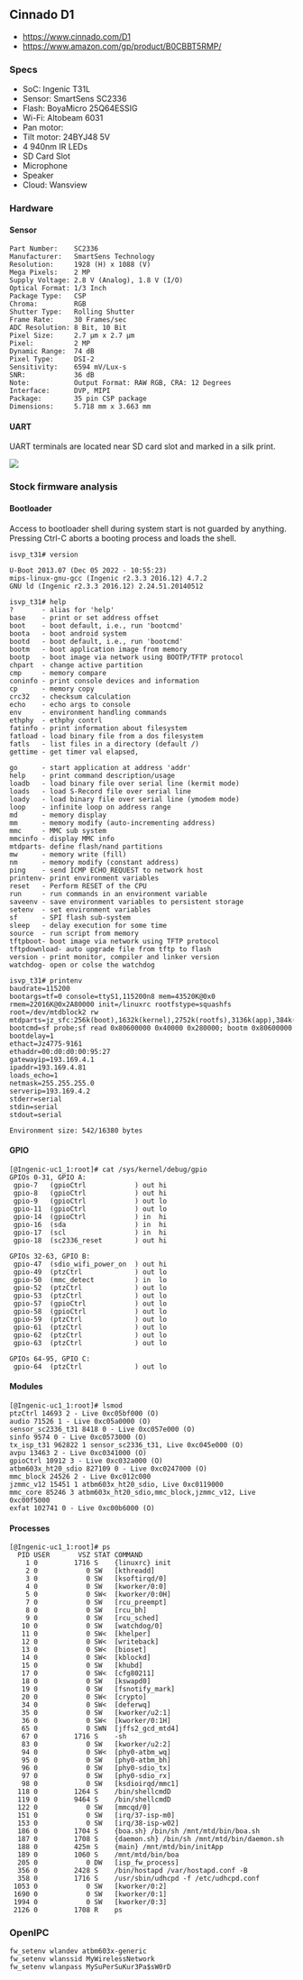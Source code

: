 Cinnado D1
----------
- https://www.cinnado.com/D1
- https://www.amazon.com/gp/product/B0CBBT5RMP/

### Specs

- SoC: Ingenic T31L
- Sensor: SmartSens SC2336
- Flash: BoyaMicro 25Q64ESSIG
- Wi-Fi: Altobeam 6031
- Pan motor: 
- Tilt motor: 24BYJ48 5V
- 4 940nm IR LEDs
- SD Card Slot
- Microphone
- Speaker
- Cloud: Wansview

### Hardware

#### Sensor

    Part Number:    SC2336
    Manufacturer:   SmartSens Technology
    Resolution:     1928 (H) x 1088 (V)
    Mega Pixels:    2 MP
    Supply Voltage: 2.8 V (Analog), 1.8 V (I/O)
    Optical Format: 1/3 Inch
    Package Type:   CSP
    Chroma:         RGB
    Shutter Type:   Rolling Shutter
    Frame Rate:     30 Frames/sec
    ADC Resolution: 8 Bit, 10 Bit
    Pixel Size:     2.7 µm x 2.7 µm
    Pixel:          2 MP
    Dynamic Range:  74 dB
    Pixel Type:     DSI-2
    Sensitivity:    6594 mV/Lux-s
    SNR:            36 dB
    Note:           Output Format: RAW RGB, CRA: 12 Degrees
    Interface:      DVP, MIPI
    Package:        35 pin CSP package
    Dimensions:     5.718 mm x 3.663 mm

#### UART 

UART terminals are located near SD card slot and marked in a silk print.

![](pix)


### Stock firmware analysis

#### Bootloader

Access to bootloader shell during system start is not guarded by anything.
Pressing Ctrl-C aborts a booting process and loads the shell.

```
isvp_t31# version

U-Boot 2013.07 (Dec 05 2022 - 10:55:23)
mips-linux-gnu-gcc (Ingenic r2.3.3 2016.12) 4.7.2
GNU ld (Ingenic r2.3.3 2016.12) 2.24.51.20140512

isvp_t31# help
?       - alias for 'help'
base    - print or set address offset
boot    - boot default, i.e., run 'bootcmd'
boota   - boot android system
bootd   - boot default, i.e., run 'bootcmd'
bootm   - boot application image from memory
bootp   - boot image via network using BOOTP/TFTP protocol
chpart  - change active partition
cmp     - memory compare
coninfo - print console devices and information
cp      - memory copy
crc32   - checksum calculation
echo    - echo args to console
env     - environment handling commands
ethphy  - ethphy contrl
fatinfo - print information about filesystem
fatload - load binary file from a dos filesystem
fatls   - list files in a directory (default /)
gettime - get timer val elapsed,

go      - start application at address 'addr'
help    - print command description/usage
loadb   - load binary file over serial line (kermit mode)
loads   - load S-Record file over serial line
loady   - load binary file over serial line (ymodem mode)
loop    - infinite loop on address range
md      - memory display
mm      - memory modify (auto-incrementing address)
mmc     - MMC sub system
mmcinfo - display MMC info
mtdparts- define flash/nand partitions
mw      - memory write (fill)
nm      - memory modify (constant address)
ping    - send ICMP ECHO_REQUEST to network host
printenv- print environment variables
reset   - Perform RESET of the CPU
run     - run commands in an environment variable
saveenv - save environment variables to persistent storage
setenv  - set environment variables
sf      - SPI flash sub-system
sleep   - delay execution for some time
source  - run script from memory
tftpboot- boot image via network using TFTP protocol
tftpdownload- auto upgrade file from tftp to flash
version - print monitor, compiler and linker version
watchdog- open or colse the watchdog

isvp_t31# printenv
baudrate=115200
bootargs=tf=0 console=ttyS1,115200n8 mem=43520K@0x0 rmem=22016K@0x2A80000 init=/linuxrc rootfstype=squashfs root=/dev/mtdblock2 rw mtdparts=jz_sfc:256k(boot),1632k(kernel),2752k(rootfs),3136k(app),384k(syscfg),32k(flag),8M@0(all)
bootcmd=sf probe;sf read 0x80600000 0x40000 0x280000; bootm 0x80600000
bootdelay=1
ethact=Jz4775-9161
ethaddr=00:d0:d0:00:95:27
gatewayip=193.169.4.1
ipaddr=193.169.4.81
loads_echo=1
netmask=255.255.255.0
serverip=193.169.4.2
stderr=serial
stdin=serial
stdout=serial

Environment size: 542/16380 bytes
```

#### GPIO

```
[@Ingenic-uc1_1:root]# cat /sys/kernel/debug/gpio
GPIOs 0-31, GPIO A:
 gpio-7   (gpioCtrl            ) out hi
 gpio-8   (gpioCtrl            ) out hi
 gpio-9   (gpioCtrl            ) out lo
 gpio-11  (gpioCtrl            ) out lo
 gpio-14  (gpioCtrl            ) in  hi
 gpio-16  (sda                 ) in  hi
 gpio-17  (scl                 ) in  hi
 gpio-18  (sc2336_reset        ) out hi

GPIOs 32-63, GPIO B:
 gpio-47  (sdio_wifi_power_on  ) out hi
 gpio-49  (ptzCtrl             ) out lo
 gpio-50  (mmc_detect          ) in  lo
 gpio-52  (ptzCtrl             ) out lo
 gpio-53  (ptzCtrl             ) out lo
 gpio-57  (gpioCtrl            ) out lo
 gpio-58  (gpioCtrl            ) out lo
 gpio-59  (ptzCtrl             ) out lo
 gpio-61  (ptzCtrl             ) out lo
 gpio-62  (ptzCtrl             ) out lo
 gpio-63  (ptzCtrl             ) out lo

GPIOs 64-95, GPIO C:
 gpio-64  (ptzCtrl             ) out lo
 ```

#### Modules

```
[@Ingenic-uc1_1:root]# lsmod
ptzCtrl 14693 2 - Live 0xc05bf000 (O)
audio 71526 1 - Live 0xc05a0000 (O)
sensor_sc2336_t31 8418 0 - Live 0xc057e000 (O)
sinfo 9574 0 - Live 0xc0573000 (O)
tx_isp_t31 962822 1 sensor_sc2336_t31, Live 0xc045e000 (O)
avpu 13463 2 - Live 0xc0341000 (O)
gpioCtrl 10912 3 - Live 0xc032a000 (O)
atbm603x_ht20_sdio 827109 0 - Live 0xc0247000 (O)
mmc_block 24526 2 - Live 0xc012c000
jzmmc_v12 15451 1 atbm603x_ht20_sdio, Live 0xc0119000
mmc_core 85246 3 atbm603x_ht20_sdio,mmc_block,jzmmc_v12, Live 0xc00f5000
exfat 102741 0 - Live 0xc00b6000 (O)
```

#### Processes

```
[@Ingenic-uc1_1:root]# ps
  PID USER       VSZ STAT COMMAND
    1 0         1716 S    {linuxrc} init
    2 0            0 SW   [kthreadd]
    3 0            0 SW   [ksoftirqd/0]
    4 0            0 SW   [kworker/0:0]
    5 0            0 SW<  [kworker/0:0H]
    7 0            0 SW   [rcu_preempt]
    8 0            0 SW   [rcu_bh]
    9 0            0 SW   [rcu_sched]
   10 0            0 SW   [watchdog/0]
   11 0            0 SW<  [khelper]
   12 0            0 SW<  [writeback]
   13 0            0 SW<  [bioset]
   14 0            0 SW<  [kblockd]
   15 0            0 SW   [khubd]
   17 0            0 SW<  [cfg80211]
   18 0            0 SW   [kswapd0]
   19 0            0 SW   [fsnotify_mark]
   20 0            0 SW<  [crypto]
   34 0            0 SW<  [deferwq]
   35 0            0 SW   [kworker/u2:1]
   36 0            0 SW<  [kworker/0:1H]
   65 0            0 SWN  [jffs2_gcd_mtd4]
   67 0         1716 S    -sh
   83 0            0 SW   [kworker/u2:2]
   94 0            0 SW<  [phy0-atbm_wq]
   95 0            0 SW   [phy0-atbm_bh]
   96 0            0 SW   [phy0-sdio_tx]
   97 0            0 SW   [phy0-sdio_rx]
   98 0            0 SW   [ksdioirqd/mmc1]
  118 0         1264 S    /bin/shellcmdD
  119 0         9464 S    /bin/shellcmdD
  122 0            0 SW   [mmcqd/0]
  151 0            0 SW   [irq/37-isp-m0]
  153 0            0 SW   [irq/38-isp-w02]
  186 0         1704 S    {boa.sh} /bin/sh /mnt/mtd/bin/boa.sh
  187 0         1708 S    {daemon.sh} /bin/sh /mnt/mtd/bin/daemon.sh
  188 0         425m S    {main} /mnt/mtd/bin/initApp
  189 0         1060 S    /mnt/mtd/bin/boa
  205 0            0 DW   [isp_fw_process]
  356 0         2428 S    /bin/hostapd /var/hostapd.conf -B
  358 0         1716 S    /usr/sbin/udhcpd -f /etc/udhcpd.conf
 1053 0            0 SW   [kworker/0:2]
 1690 0            0 SW   [kworker/0:1]
 1994 0            0 SW   [kworker/0:3]
 2126 0         1708 R    ps
```

### OpenIPC

```
fw_setenv wlandev atbm603x-generic
fw_setenv wlanssid MyWirelessNetwork
fw_setenv wlanpass MySuPerSuKur3Pa$sW0rD
```
